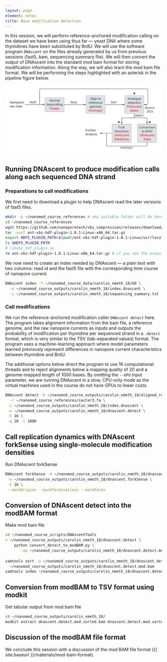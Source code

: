 ```yaml
---
layout: page
element: notes
title: Base modification detection
---
```


In this session, we will perform reference-anchored modification calling
on the dataset we have been using thus far — yeast DNA where some thymidines have been
substituted by BrdU.
We will use the software program `DNAscent` on the files already generated
by us from previous sessions (fast5, bam, sequencing summary file).
We will then convert the output of DNAscent into the standard mod bam format for storing
modification information.
Along the way, we will also learn the mod bam file format.
We will be performing the steps highlighted with an asterisk in the pipeline figure below.

![Reference-unanchored pipeline with modification-calling highlighted](ref_unanc_workflow_modcall.png)

## Running DNAscent to produce modification calls along each sequenced DNA strand

### Preparations to call modifications

We first need to download a plugin to help DNAscent read the later versions of fast5 files.

```bash
mkdir -p ~/nanomod_course_references # any suitable folder will do here.
cd ~/nanomod_course_references
wget https://github.com/nanoporetech/vbz_compression/releases/download/v1.0.1/ont-vbz-hdf-plugin-1.0.1-Linux-x86_64.tar.gz
tar -xvzf ont-vbz-hdf-plugin-1.0.1-Linux-x86_64.tar.gz
export HDF5_PLUGIN_PATH=$(pwd)/ont-vbz-hdf-plugin-1.0.1-Linux/usr/local/hdf5/lib/plugin
ls $HDF5_PLUGIN_PATH
# libvbz_hdf_plugin.so
rm ont-vbz-hdf-plugin-1.0.1-Linux-x86_64.tar.gz # if you see the output above, then cleanup by removing the tarball.
```

We now need to create an index needed by DNAscent — a plain text with two columns: read id
and the fast5 file with the corresponding time course of nanopore current.

```bash
DNAscent index -f ~/nanomod_course_data/carolin_nmeth_18/60 \
  -o ~/nanomod_course_outputs/carolin_nmeth_18/index.dnascent \
  -s ~/nanomod_course_outputs/carolin_nmeth_18/sequencing_summary.txt
```

### Call modifications

We run the reference-anchored modification caller `DNAscent detect` here.
The program takes alignment information from the bam file, a reference genome,
and the raw nanopore currents as inputs and outputs the probability of modification
per thymidine per sequenced strand in a `.detect` format,
which is very similar to the TSV (tab-separated values) format.
The program uses a machine-learning approach where model parameters learned previously
represent differences in nanopore current characteristics between thymidine and BrdU.

The additional options below direct the program to use
16 computational threads and to reject alignments below a mapping quality of 20 and
a genome-mapped length of 1000 bases. 
By omitting the `--GPU` input parameter, we are running DNAscent in a slow, CPU-only mode
as the virtual machines used in the course do not have GPUs to lower costs.

```bash
DNAscent detect -b ~/nanomod_course_outputs/carolin_nmeth_18/aligned_reads.sorted.onlyPrim.bam \
  -r ~/nanomod_course_references/sacCer3.fa \
 -i ~/nanomod_course_outputs/carolin_nmeth_18/index.dnascent \
 -o ~/nanomod_course_outputs/carolin_nmeth_18/dnascent.detect \
 -t 16 \
 -q 20 -l 1000
```

## Call replication dynamics with DNAscent forkSense using single-molecule modification densities

<!-- TODO: Explain that we learn about features like forks in a previous session -->
<!-- TODO: Explain that forkSense is not strictly speaking needed for a general DNascent experiment -->
Run DNAscent forkSense

```bash
DNAscent forkSense -d ~/nanomod_course_outputs/carolin_nmeth_18/dnascent.detect\
 -o ~/nanomod_course_outputs/carolin_nmeth_18/dnascent.forkSense \
 -t 16 \
 --markOrigins --markTerminations --markForks
```

## Conversion of DNAscent detect into the modBAM format

Make mod bam file

```bash
cd ~/nanomod_course_scripts/DNAscentTools
< ~/nanomod_course_outputs/carolin_nmeth_18/dnascent.detect \
    python convert_detect_to_modBAM.py \
      --op ~/nanomod_course_outputs/carolin_nmeth_18/dnascent.detect.mod.bam --tag T

samtools sort -o ~/nanomod_course_outputs/carolin_nmeth_18/dnascent.detect.mod.sorted.bam \
  ~/nanomod_course_outputs/carolin_nmeth_18/dnascent.detect.mod.bam
samtools index ~/nanomod_course_outputs/carolin_nmeth_18/dnascent.detect.mod.sorted.bam
```

## Conversion from modBAM to TSV format using modkit

<!-- TODO -->

Get tabular output from mod bam file

```bash
cd ~/nanomod_course_outputs/carolin_nmeth_18/
modkit extract dnascent.detect.mod.sorted.bam dnascent.detect.mod.sorted.bam.tsv
```

## Discussion of the modBAM file format

We conclude this session with a discussion of the mod BAM file format ({{ site.baseurl }}/materials/mod-bam-format).